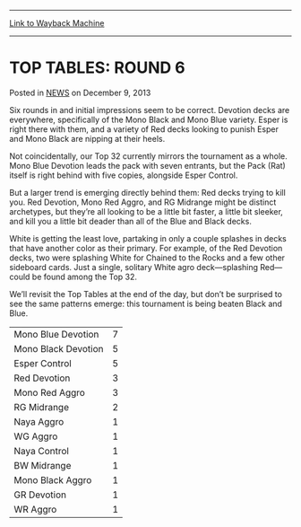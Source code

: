 
---
[Link to Wayback Machine](https://web.archive.org/web/20211201015356/https://magic.wizards.com/en/articles/archive/top-tables-round-6-2013-12-09)

[_metadata_:description]:- "Six rounds in and initial impressions seem to be correct. Devotion decks are everywhere, specifically of the Mono Black and Mono Blue variety. Esper is right there with them, and a variety of Red decks looking to punish Esper and Mono Black are nipping at their heels. Not coincidentally, our Top 32 currently mirrors the tournament as a whole. Mono Blue Devotion leads the pack"
[_metadata_:generator]:- "Drupal 7 (http://drupal.org)"
[_metadata_:node]:- "119196"
[_metadata_:publish_date]:- "2013-12-09"
[_metadata_:source]:- "div-main-content"
[_metadata_:title]:- "TOP TABLES: ROUND 6"
[_metadata_:wayback_capture_timestamp]:- "2021-12-01 01:53:56"
[_metadata_:wayback_raw_url]:- "https://web.archive.org/web/20211201015356id_/https://magic.wizards.com/en/articles/archive/top-tables-round-6-2013-12-09"
[_metadata_:wayback_url]:- "https://magic.wizards.com/en/articles/archive/top-tables-round-6-2013-12-09"
---


TOP TABLES: ROUND 6
===================



 Posted in [NEWS](/en/articles)
 on December 9, 2013 










Six rounds in and initial impressions seem to be correct. Devotion decks are everywhere, specifically of the Mono Black and Mono Blue variety. Esper is right there with them, and a variety of Red decks looking to punish Esper and Mono Black are nipping at their heels.


Not coincidentally, our Top 32 currently mirrors the tournament as a whole. Mono Blue Devotion leads the pack with seven entrants, but the Pack (Rat) itself is right behind with five copies, alongside Esper Control.


But a larger trend is emerging directly behind them: Red decks trying to kill you. Red Devotion, Mono Red Aggro, and RG Midrange might be distinct archetypes, but they’re all looking to be a little bit faster, a little bit sleeker, and kill you a little bit deader than all of the Blue and Black decks.


White is getting the least love, partaking in only a couple splashes in decks that have another color as their primary. For example, of the Red Devotion decks, two were splashing White for Chained to the Rocks and a few other sideboard cards. Just a single, solitary White agro deck—splashing Red—could be found among the Top 32.


We’ll revisit the Top Tables at the end of the day, but don’t be surprised to see the same patterns emerge: this tournament is being beaten Black and Blue.




|  |  |
| --- | --- |
| Mono Blue Devotion | 7 |
| Mono Black Devotion | 5 |
| Esper Control | 5 |
| Red Devotion | 3 |
| Mono Red Aggro | 3 |
| RG Midrange | 2 |
| Naya Aggro | 1 |
| WG Aggro | 1 |
| Naya Control | 1 |
| BW Midrange | 1 |
| Mono Black Aggro | 1 |
| GR Devotion | 1 |
| WR Aggro | 1 |







